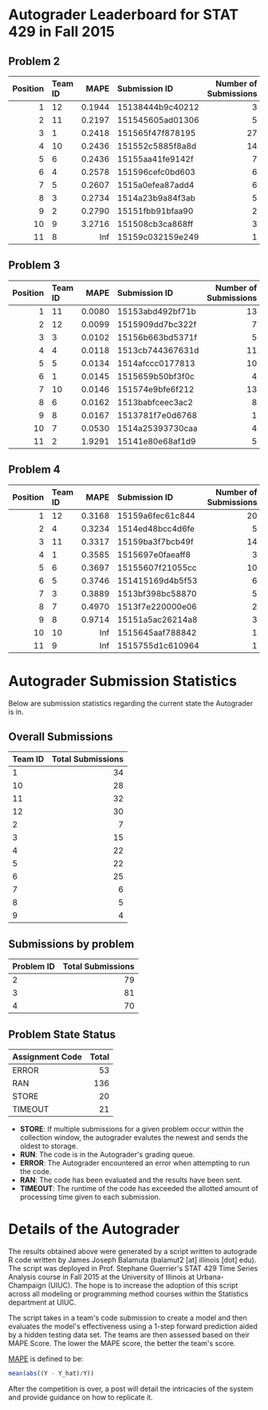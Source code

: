 Autograder Leaderboard for STAT 429 in Fall 2015
================================================

Problem 2
---------

|  Position| Team ID |    MAPE| Submission ID    |  Number of Submissions|
|---------:|:--------|-------:|:-----------------|----------------------:|
|         1| 12      |  0.1944| 15138444b9c40212 |                      3|
|         2| 11      |  0.2197| 151545605ad01306 |                      5|
|         3| 1       |  0.2418| 151565f47f878195 |                     27|
|         4| 10      |  0.2436| 151552c5885f8a8d |                     14|
|         5| 6       |  0.2436| 15155aa41fe9142f |                      7|
|         6| 4       |  0.2578| 151596cefc0bd603 |                      6|
|         7| 5       |  0.2607| 1515a0efea87add4 |                      6|
|         8| 3       |  0.2734| 1514a23b9a84f3ab |                      5|
|         9| 2       |  0.2790| 15151fbb91bfaa90 |                      2|
|        10| 9       |  3.2716| 151508cb3ca868ff |                      3|
|        11| 8       |     Inf| 15159c032159e249 |                      1|

Problem 3
---------

|  Position| Team ID |    MAPE| Submission ID    |  Number of Submissions|
|---------:|:--------|-------:|:-----------------|----------------------:|
|         1| 11      |  0.0080| 15153abd492bf71b |                     13|
|         2| 12      |  0.0099| 1515909dd7bc322f |                      7|
|         3| 3       |  0.0102| 15156b663bd5371f |                      5|
|         4| 4       |  0.0118| 1513cb744367631d |                     11|
|         5| 5       |  0.0134| 1514afccc0177813 |                     10|
|         6| 1       |  0.0145| 1515659b50bf3f0c |                      4|
|         7| 10      |  0.0146| 151574e9bfe6f212 |                     13|
|         8| 6       |  0.0162| 1513babfceec3ac2 |                      8|
|         9| 8       |  0.0167| 1513781f7e0d6768 |                      1|
|        10| 7       |  0.0530| 1514a25393730caa |                      4|
|        11| 2       |  1.9291| 15141e80e68af1d9 |                      5|

Problem 4
---------

|  Position| Team ID |    MAPE| Submission ID    |  Number of Submissions|
|---------:|:--------|-------:|:-----------------|----------------------:|
|         1| 12      |  0.3168| 15159a6fec61c844 |                     20|
|         2| 4       |  0.3234| 1514ed48bcc4d6fe |                      5|
|         3| 11      |  0.3317| 15159ba3f7bcb49f |                     14|
|         4| 1       |  0.3585| 1515697e0faeaff8 |                      3|
|         5| 6       |  0.3697| 15155607f21055cc |                     10|
|         6| 5       |  0.3746| 151415169d4b5f53 |                      6|
|         7| 3       |  0.3889| 1513bf398bc58870 |                      5|
|         8| 7       |  0.4970| 1513f7e220000e06 |                      2|
|         9| 8       |  0.9714| 15151a5ac26214a8 |                      3|
|        10| 10      |     Inf| 1515645aaf788842 |                      1|
|        11| 9       |     Inf| 1515755d1c610964 |                      1|

Autograder Submission Statistics
================================

Below are submission statistics regarding the current state the Autograder is in.

Overall Submissions
-------------------

| Team ID |  Total Submissions|
|:--------|------------------:|
| 1       |                 34|
| 10      |                 28|
| 11      |                 32|
| 12      |                 30|
| 2       |                  7|
| 3       |                 15|
| 4       |                 22|
| 5       |                 22|
| 6       |                 25|
| 7       |                  6|
| 8       |                  5|
| 9       |                  4|

Submissions by problem
----------------------

| Problem ID |  Total Submissions|
|:-----------|------------------:|
| 2          |                 79|
| 3          |                 81|
| 4          |                 70|

Problem State Status
--------------------

| Assignment Code |  Total|
|:----------------|------:|
| ERROR           |     53|
| RAN             |    136|
| STORE           |     20|
| TIMEOUT         |     21|

-   **STORE**: If multiple submissions for a given problem occur within the collection window, the autograder evalutes the newest and sends the oldest to storage.
-   **RUN**: The code is in the Autograder's grading queue.
-   **ERROR**: The Autograder encountered an error when attempting to run the code.
-   **RAN**: The code has been evaluated and the results have been sent.
-   **TIMEOUT**: The runtime of the code has exceeded the allotted amount of processing time given to each submission.

Details of the Autograder
=========================

The results obtained above were generated by a script written to autograde R code written by James Joseph Balamuta (balamut2 [at] illinois [dot] edu). The script was deployed in Prof. Stephane Guerrier's STAT 429 Time Series Analysis course in Fall 2015 at the University of Illinois at Urbana-Champaign (UIUC). The hope is to increase the adoption of this script across all modeling or programming method courses within the Statistics department at UIUC.

The script takes in a team's code submission to create a model and then evaluates the model's effectiveness using a 1-step forward prediction aided by a hidden testing data set. The teams are then assessed based on their MAPE Score. The lower the MAPE score, the better the team's score.

[MAPE](https://en.wikipedia.org/wiki/Mean_absolute_percentage_error) is defined to be:

``` r
mean(abs((Y - Y_hat)/Y))
```

After the competition is over, a post will detail the intricacies of the system and provide guidance on how to replicate it.
